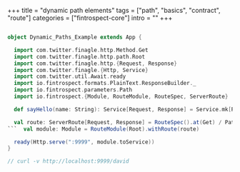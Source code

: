 +++
title = "dynamic path elements"
tags = ["path", "basics", "contract", "route"]
categories = ["fintrospect-core"]
intro = ""
+++

```scala

object Dynamic_Paths_Example extends App {

  import com.twitter.finagle.http.Method.Get
  import com.twitter.finagle.http.path.Root
  import com.twitter.finagle.http.{Request, Response}
  import com.twitter.finagle.{Http, Service}
  import com.twitter.util.Await.ready
  import io.fintrospect.formats.PlainText.ResponseBuilder._
  import io.fintrospect.parameters.Path
  import io.fintrospect.{Module, RouteModule, RouteSpec, ServerRoute}

  def sayHello(name: String): Service[Request, Response] = Service.mk[Request, Response] { req => Ok(s"hello $name!") }

  val route: ServerRoute[Request, Response] = RouteSpec().at(Get) / Path.string("name") bindTo say```scala
```  val module: Module = RouteModule(Root).withRoute(route)

  ready(Http.serve(":9999", module.toService))
}

// curl -v http://localhost:9999/david
```